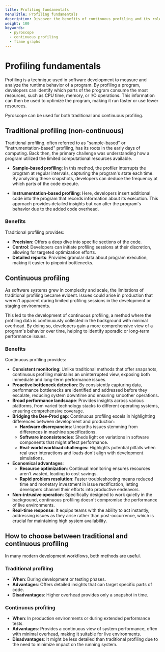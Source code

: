 ```yaml
---
title: Profiling fundamentals
menuTitle: Profiling fundamentals
description: Discover the benefits of continuous profiling and its role in modern application performance analysis.
weight: 100
keywords:
  - pyroscope
  - continuous profiling
  - flame graphs
---
```


# Profiling fundamentals

Profiling is a technique used in software development to measure and analyze the runtime behavior of a program.
By profiling a program, developers can identify which parts of the program consume the most resources, such as CPU time, memory, or I/O operations.
This information can then be used to optimize the program, making it run faster or use fewer resources.

Pyroscope can be used for both traditional and continuous profiling.

## Traditional profiling (non-continuous)

Traditional profiling, often referred to as "sample-based" or "instrumentation-based" profiling, has its roots in the early days of computing. Back then, the primary challenge was understanding how a program utilized the limited computational resources available.

- **Sample-based profiling**: In this method, the profiler interrupts the program at regular intervals, capturing the program's state each time. By analyzing these snapshots, developers can deduce the frequency at which parts of the code execute.

- **Instrumentation-based profiling**: Here, developers insert additional code into the program that records information about its execution. This approach provides detailed insights but can alter the program's behavior due to the added code overhead.

### Benefits

Traditional profiling provides:

- **Precision**: Offers a deep dive into specific sections of the code.
- **Control**: Developers can initiate profiling sessions at their discretion, allowing for targeted optimization efforts.
- **Detailed reports**: Provides granular data about program execution, making it easier to pinpoint bottlenecks.

## Continuous profiling

As software systems grew in complexity and scale, the limitations of traditional profiling became evident. Issues could arise in production that weren't apparent during limited profiling sessions in the development or staging environments.

This led to the development of continuous profiling, a method where the profiling data is continuously collected in the background with minimal overhead. By doing so, developers gain a more comprehensive view of a program's behavior over time, helping to identify sporadic or long-term performance issues.

### Benefits

Continuous profiling provides:

- **Consistent monitoring**: Unlike traditional methods that offer snapshots, continuous profiling maintains an uninterrupted view, exposing both immediate and long-term performance issues.
- **Proactive bottleneck detection**: By consistently capturing data, performance bottlenecks are identified and addressed before they escalate, reducing system downtime and ensuring smoother operations.
- **Broad performance landscape**: Provides insights across various platforms, from varied technology stacks to different operating systems, ensuring comprehensive coverage.
- **Bridging the Dev-Prod gap**: Continuous profiling excels in highlighting differences between development and production:
    - **Hardware discrepancies**: Unearths issues stemming from differences in machine specifications.
    - **Software inconsistencies**: Sheds light on variations in software components that might affect performance.
    - **Real-world workload challenges**: Highlights potential pitfalls when real user interactions and loads don't align with development simulations.
- **Economical advantages**:
    - **Resource optimization**: Continual monitoring ensures resources aren't wasted, leading to cost savings.
    - **Rapid problem resolution**: Faster troubleshooting means reduced time and monetary investment in issue rectification, letting developers channel their efforts into productive endeavors.
- **Non-intrusive operation**: Specifically designed to work quietly in the background, continuous profiling doesn't compromise the performance of live environments.
- **Real-time response**: It equips teams with the ability to act instantly, addressing issues as they arise rather than post-occurrence, which is crucial for maintaining high system availability.

## How to choose between traditional and continuous profiling

In many modern development workflows, both methods are useful.

### Traditional profiling

  - **When**: During development or testing phases.
  - **Advantages**: Offers detailed insights that can target specific parts of code.
  - **Disadvantages**: Higher overhead provides only a snapshot in time.

### Continuous profiling

  - **When**: In production environments or during extended performance tests.
  - **Advantages**: Provides a continuous view of system performance, often with minimal overhead, making it suitable for live environments.
  - **Disadvantages**: It might be less detailed than traditional profiling due to the need to minimize impact on the running system.
